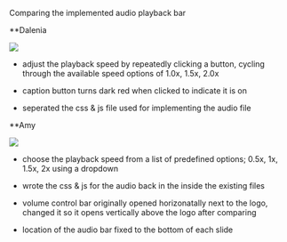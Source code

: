 Comparing the implemented audio playback bar

**Dalenia

![](audiobar-kimmy.jpg)

- adjust the playback speed by repeatedly clicking a button, cycling through the available speed options of 1.0x, 1.5x, 2.0x 

- caption button turns dark red when clicked to indicate it is on 

- seperated the css & js file used for implementing the audio file 


**Amy

![](audiobar-daexs.jpg)


- choose the playback speed from a list of predefined options; 0.5x, 1x, 1.5x, 2x using a dropdown

- wrote the css & js for the audio back in the inside the existing files 

- volume control bar originally opened horizonatally next to the logo, changed it so it opens vertically above the logo after comparing 

- location of the audio bar fixed to the bottom of each slide 
